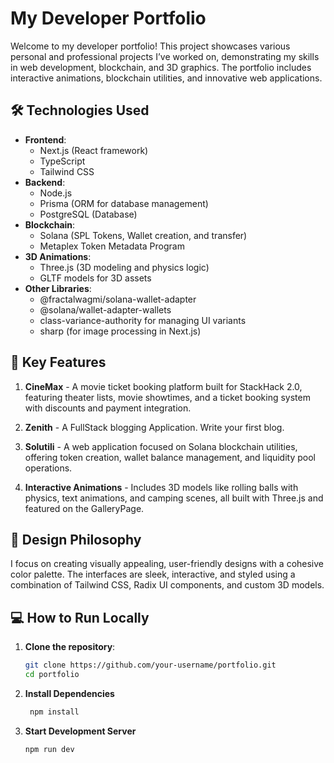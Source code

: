 # My Developer Portfolio

Welcome to my developer portfolio! This project showcases various personal and professional projects I’ve worked on, demonstrating my skills in web development, blockchain, and 3D graphics. The portfolio includes interactive animations, blockchain utilities, and innovative web applications.

## 🛠️ Technologies Used

- **Frontend**: 
  - Next.js (React framework)
  - TypeScript
  - Tailwind CSS
- **Backend**:
  - Node.js
  - Prisma (ORM for database management)
  - PostgreSQL (Database)
- **Blockchain**:
  - Solana (SPL Tokens, Wallet creation, and transfer)
  - Metaplex Token Metadata Program
- **3D Animations**:
  - Three.js (3D modeling and physics logic)
  - GLTF models for 3D assets
- **Other Libraries**:
  - @fractalwagmi/solana-wallet-adapter
  - @solana/wallet-adapter-wallets
  - class-variance-authority for managing UI variants
  - sharp (for image processing in Next.js)

## 🚀 Key Features

1. **CineMax** - A movie ticket booking platform built for StackHack 2.0, featuring theater lists, movie showtimes, and a ticket booking system with discounts and payment integration.
   
2. **Zenith** - A FullStack blogging Application. Write your first blog.

4. **Solutili** - A web application focused on Solana blockchain utilities, offering token creation, wallet balance management, and liquidity pool operations.

5. **Interactive Animations** - Includes 3D models like rolling balls with physics, text animations, and camping scenes, all built with Three.js and featured on the GalleryPage.

## 🎨 Design Philosophy

I focus on creating visually appealing, user-friendly designs with a cohesive color palette. The interfaces are sleek, interactive, and styled using a combination of Tailwind CSS, Radix UI components, and custom 3D models.

## 💻 How to Run Locally

1. **Clone the repository**:
   ```bash
   git clone https://github.com/your-username/portfolio.git
   cd portfolio
   ```
2. **Install Dependencies**
   ```bash
    npm install
   ```
3. **Start Development Server**
   ```bash
   npm run dev
   ```
